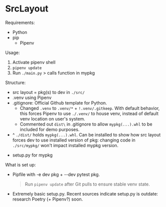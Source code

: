 # SrcLayout
Requirements:
* Python
* pip
    * Pipenv

Usage:
1. Activate pipenv shell
2. `pipenv update`
3. Run `./main.py` > calls function in mypkg

Structure:
* src layout = pkg(s) to dev in `./src/`
* .venv using Pipenv
* .gitignore: Official Github template for Python.
    * Changed `.venv` to `.venv/*` + `!.venv/.gitkeep`. With default behavior, this forces Pipenv to use `./.venv/` to house venv, instead of default venv location on user's system.
    * Commented out `dist\` in .gitignore to allow `mypkg(...).whl` to be included for demo purposes.
* ^ `./dist/` holds `mypkg(...).whl`. Can be installed to show how src layout forces dev to use installed version of pkg: changing code in `./src/mypkg/` won't impact installed mypkg version.
+ setup.py for mypkg

What is set up:
* Pipfile with -e dev pkg + --dev pytest pkg.
    > Run `pipenv update` after Git pulls to ensure stable venv state.
* Extremely basic setup.py. Recent sources indicate setup.py is outdate: research Poetry (+ Pipenv?) soon.
